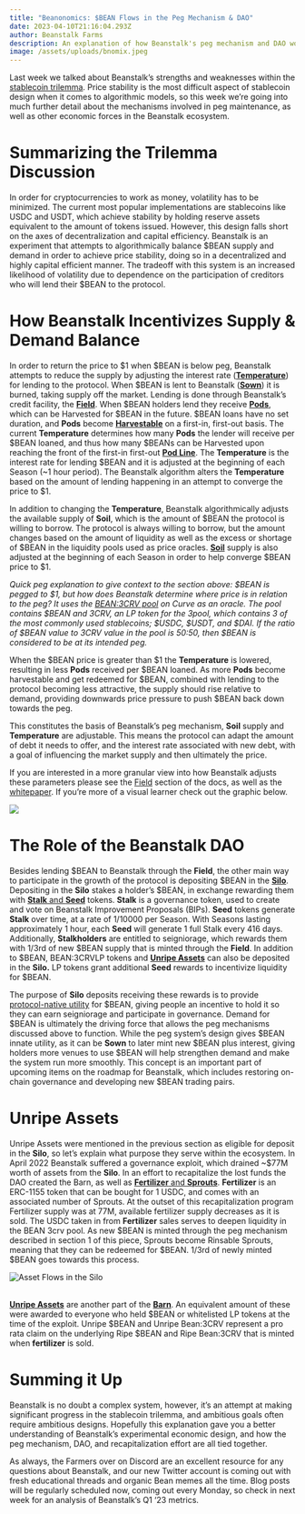 ```yaml
---
title: "Beanonomics: $BEAN Flows in the Peg Mechanism & DAO"
date: 2023-04-10T21:16:04.293Z
author: Beanstalk Farms
description: An explanation of how Beanstalk's peg mechanism and DAO work
image: /assets/uploads/bnomix.jpeg
---
```

Last week we talked about Beanstalk’s strengths and weaknesses within the [stablecoin trilemma](https://bean.money/blog/how-beanstalk-tackles-the-stablecoin-trilemma). Price stability is the most difficult aspect of stablecoin design when it comes to algorithmic models, so this week we’re going into much further detail about the mechanisms involved in peg maintenance, as well as other economic forces in the Beanstalk ecosystem. 

# Summarizing the Trilemma Discussion

In order for cryptocurrencies to work as money, volatility has to be minimized. The current most popular implementations are stablecoins like USDC and USDT, which achieve stability by holding reserve assets equivalent to the amount of tokens issued. However, this design falls short on the axes of decentralization and capital efficiency. Beanstalk is an experiment that attempts to algorithmically balance $BEAN supply and demand in order to achieve price stability, doing so in a decentralized and highly capital efficient manner. The tradeoff with this system is an increased likelihood of volatility due to dependence on the participation of creditors who will lend their $BEAN to the protocol. 

# How Beanstalk Incentivizes Supply & Demand Balance

In order to return the price to $1 when $BEAN is below peg, Beanstalk attempts to reduce the supply by adjusting the interest rate (**[Temperature](https://docs.bean.money/almanac/peg-maintenance/temperature)**) for lending to the protocol. When $BEAN is lent to Beanstalk (**[Sown](https://docs.bean.money/almanac/guides/field/sow)**) it is burned, taking supply off the market. Lending is done through Beanstalk’s credit facility, the **[Field](https://docs.bean.money/almanac/farm/field)**. When $BEAN holders lend they receive **[Pods](https://docs.bean.money/almanac/farm/field#pods)**, which can be Harvested for $BEAN in the future. $BEAN loans have no set duration, and **Pods** become **[Harvestable](https://docs.bean.money/almanac/guides/field/harvest)** on a first-in, first-out basis. The current **Temperature** determines how many **Pods** the lender will receive per $BEAN loaned, and thus how many $BEANs can be Harvested upon reaching the front of the first-in first-out **[Pod Line](https://docs.bean.money/almanac/protocol/glossary#fifo)**. The **Temperature** is the interest rate for lending $BEAN and it is adjusted at the beginning of each Season (~1 hour period). The Beanstalk algorithm alters the **Temperature** based on the amount of lending happening in an attempt to converge the price to $1. 

In addition to changing the **Temperature**, Beanstalk algorithmically adjusts the available supply of **Soil**, which is the amount of $BEAN the protocol is willing to borrow. The protocol is always willing to borrow, but the amount changes based on the amount of liquidity as well as the excess or shortage of $BEAN in the liquidity pools used as price oracles. **[Soil](https://docs.bean.money/almanac/farm/field#soil)** supply is also adjusted at the beginning of each Season in order to help converge $BEAN price to $1.

*Quick peg explanation to give context to the section above: $BEAN is pegged to $1, but how does Beanstalk determine where price is in relation to the peg? It uses the [BEAN:3CRV pool](https://curve.fi/#/ethereum/pools/factory-v2-152/deposit/) on Curve as an oracle. The pool contains $BEAN and 3CRV, an LP token for the 3pool, which contains 3 of the most commonly used stablecoins; $USDC, $USDT, and $DAI. If the ratio of $BEAN value to 3CRV value in the pool is 50:50, then $BEAN is considered to be at its intended peg.*

When the $BEAN price is greater than $1 the **Temperature** is lowered, resulting in less **Pods** received per $BEAN loaned. As more **Pods** become harvestable and get redeemed for $BEAN, combined with lending to the protocol becoming less attractive, the supply should rise relative to demand, providing downwards price pressure to push $BEAN back down towards the peg. 

This constitutes the basis of Beanstalk’s peg mechanism, **Soil** supply and **Temperature** are adjustable. This means the protocol can adapt the amount of debt it needs to offer, and the interest rate associated with new debt, with a goal of influencing the market supply and then ultimately the price.

If you are interested in a more granular view into how Beanstalk adjusts these parameters please see the [Field](https://docs.bean.money/almanac/farm/field) section of the docs, as well as the [whitepaper](https://bean.money/beanstalk.pdf). If you’re more of a visual learner check out the graphic below. 

![](/assets/uploads/bean-peg-mechanics.jpeg)

# The Role of the Beanstalk DAO

Besides lending $BEAN to Beanstalk through the **Field**, the other main way to participate in the growth of the protocol is depositing $BEAN in the **[Silo](https://docs.bean.money/almanac/introduction/how-beanstalk-works)**. Depositing in the **Silo** stakes a holder’s $BEAN, in exchange rewarding them with [**Stalk** and **Seed**](https://docs.bean.money/almanac/farm/silo) tokens. **Stalk** is a governance token, used to create and vote on Beanstalk Improvement Proposals (BIPs). **Seed** tokens generate **Stalk** over time, at a rate of 1/10000 per Season. With Seasons lasting approximately 1 hour, each **Seed** will generate 1 full Stalk every 416 days. Additionally, **Stalkholders** are entitled to seigniorage, which rewards them with 1/3rd of new $BEAN supply that is minted through the **Field**. In addition to $BEAN, BEAN:3CRVLP tokens and **[Unripe Assets](https://docs.bean.money/almanac/farm/barn#unripe-assets)** can also be deposited in the **Silo.** LP tokens grant additional **Seed** rewards to incentivize liquidity for $BEAN.

The purpose of **Silo** deposits receiving these rewards is to provide [protocol-native utility](https://bean.money/blog/bank-runs-airplanes-and-beanstalk) for $BEAN, giving people an incentive to hold it so they can earn seigniorage and participate in governance. Demand for $BEAN is ultimately the driving force that allows the peg mechanisms discussed above to function. While the peg system’s design gives $BEAN innate utility, as it can be **Sown** to later mint new $BEAN plus interest, giving holders more venues to use $BEAN will help strengthen demand and make the system run more smoothly. This concept is an important part of upcoming items on the roadmap for Beanstalk, which includes restoring on-chain governance and developing new $BEAN trading pairs.

# Unripe Assets

Unripe Assets were mentioned in the previous section as eligible for deposit in the **Silo**, so let’s explain what purpose they serve within the ecosystem. In April 2022 Beanstalk suffered a governance exploit, which drained ~$77M worth of assets from the **Silo**. In an effort to recapitalize the lost funds the DAO created the Barn, as well as [**Fertilizer** and **Sprouts**](https://docs.bean.money/almanac/farm/barn). **Fertilizer** is an ERC-1155 token that can be bought for 1 USDC, and comes with an associated number of Sprouts. At the outset of this recapitalization program Fertilizer supply was at 77M, available fertilizer supply decreases as it is sold. The USDC taken in from **Fertilizer** sales serves to deepen liquidity in the BEAN 3crv pool. As new $BEAN is minted through the peg mechanism described in section 1 of this piece, Sprouts become Rinsable Sprouts, meaning that they can be redeemed for $BEAN. 1/3rd of newly minted $BEAN goes towards this process. 

![](/assets/uploads/beansiloo.jpeg "Asset Flows in the Silo")

\
**[Unripe Assets](https://docs.bean.money/almanac/farm/barn#unripe-assets)** are another part of the **[Barn](https://docs.bean.money/almanac/farm/barn)**. An equivalent amount of these were awarded to everyone who held $BEAN or whitelisted LP tokens at the time of the exploit. Unripe $BEAN and Unripe Bean:3CRV represent a pro rata claim on the underlying Ripe $BEAN and Ripe Bean:3CRV that is minted when **fertilizer** is sold.

# Summing it Up

Beanstalk is no doubt a complex system, however, it’s an attempt at making significant progress in the stablecoin trilemma, and ambitious goals often require ambitious designs. Hopefully this explanation gave you a better understanding of Beanstalk’s experimental economic design, and how the peg mechanism, DAO, and recapitalization effort are all tied together. 

As always, the Farmers over on Discord are an excellent resource for any questions about Beanstalk, and our new Twitter account is coming out with fresh educational threads and organic Bean memes all the time. Blog posts will be regularly scheduled now, coming out every Monday, so check in next week for an analysis of Beanstalk’s Q1 ‘23 metrics.